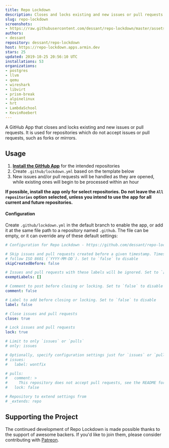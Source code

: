 ```yaml
---
title: Repo Lockdown
description: Closes and locks existing and new issues or pull requests
slug: repo-lockdown
screenshots:
- https://raw.githubusercontent.com/dessant/repo-lockdown/master/assets/screenshot.png
authors:
- dessant
repository: dessant/repo-lockdown
host: https://repo-lockdown.apps.armin.dev
stars: 25
updated: 2019-10-25 20:56:10 UTC
installations: 53
organizations:
- postgres
- llvm
- qemu
- wireshark
- libvirt
- prism-break
- alpinelinux
- hrt
- LambdaSchool
- KevinRoebert
---
```


A GitHub App that closes and locks existing and new issues or pull requests.
It is used for repositories which do not accept issues or pull requests,
such as forks or mirrors.

## Usage

1. **[Install the GitHub App](https://github.com/apps/repo-lockdown)**
   for the intended repositories
2. Create `.github/lockdown.yml` based on the template below
3. New issues and/or pull requests will be handled as they are opened,
   while existing ones will begin to be processed within an hour

**If possible, install the app only for select repositories.
Do not leave the `All repositories` option selected, unless you intend
to use the app for all current and future repositories.**

#### Configuration

Create `.github/lockdown.yml` in the default branch to enable the app,
or add it at the same file path to a repository named `.github`.
The file can be empty, or it can override any of these default settings:

```yaml
# Configuration for Repo Lockdown - https://github.com/dessant/repo-lockdown

# Skip issues and pull requests created before a given timestamp. Timestamp must
# follow ISO 8601 (`YYYY-MM-DD`). Set to `false` to disable
skipCreatedBefore: false

# Issues and pull requests with these labels will be ignored. Set to `[]` to disable
exemptLabels: []

# Comment to post before closing or locking. Set to `false` to disable
comment: false

# Label to add before closing or locking. Set to `false` to disable
label: false

# Close issues and pull requests
close: true

# Lock issues and pull requests
lock: true

# Limit to only `issues` or `pulls`
# only: issues

# Optionally, specify configuration settings just for `issues` or `pulls`
# issues:
#   label: wontfix

# pulls:
#   comment: >
#     This repository does not accept pull requests, see the README for details.
#   lock: false

# Repository to extend settings from
# _extends: repo
```

## Supporting the Project

The continued development of Repo Lockdown is made possible
thanks to the support of awesome backers. If you'd like to join them,
please consider contributing with [Patreon](https://armin.dev/go/patreon).
